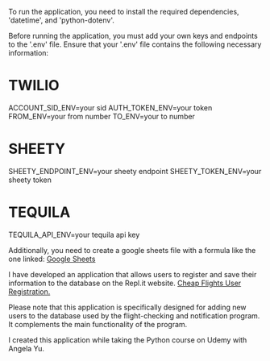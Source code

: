To run the application, you need to install the required dependencies, 'datetime', and 'python-dotenv'.

Before running the application, you must add your own keys and endpoints to the '.env' file.
Ensure that your '.env' file contains the following necessary information:

# TWILIO
ACCOUNT_SID_ENV=your sid
AUTH_TOKEN_ENV=your token
FROM_ENV=your from number
TO_ENV=your to number

# SHEETY
SHEETY_ENDPOINT_ENV=your sheety endpoint
SHEETY_TOKEN_ENV=your sheety token

# TEQUILA
TEQUILA_API_ENV=your tequila api key

Additionally, you need to create a google sheets file with a formula
like the one linked: [Google Sheets](https://docs.google.com/spreadsheets/d/1EI_GoLOoTVZCF3lok5WWVLjhTf5CJ_UbmerEyUCQxgM/edit#gid=0)


I have developed an application that allows users to register and save their information to the database on the Repl.it website. [Cheap Flights User Registration.](https://replit.com/@jakubwawrzyczek/cheap-flights-user-registration#data_manager.py)

Please note that this application is specifically designed for adding new users to the database used by the flight-checking and notification program. It complements the main functionality of the program.

I created this application while taking the Python course on Udemy with Angela Yu.
